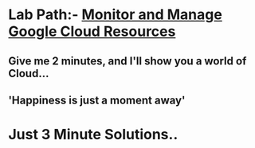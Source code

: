 # Lab Path:- [Monitor and Manage Google Cloud Resources](https://www.cloudskillsboost.google/course_templates/653) 

## Give me 2 minutes, and I'll show you a world of Cloud... 

## 'Happiness is just a moment away' 

# Just 3 Minute Solutions..
